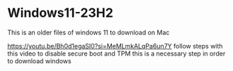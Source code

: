 # Windows11-23H2
This is an older files of windows 11 to download on Mac

https://youtu.be/Bh0d1egaSI0?si=MeMLmkALqPa6un7Y follow steps with this video to disable secure boot and TPM this is a necessary step in order to download windows
